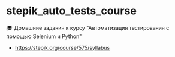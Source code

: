 # stepik_auto_tests_course

🎓 Домашние задания к курсу "Автоматизация тестирования с помощью Selenium и Python"
* https://stepik.org/course/575/syllabus
